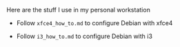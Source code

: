 Here are the stuff I use in my personal workstation

- Follow `xfce4_how_to.md` to configure Debian with xfce4

- Follow `i3_how_to.md` to configure Debian with i3